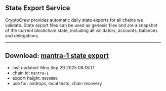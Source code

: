 ## State Export Service
CryptoCrew provides automatic daily state exports for all chains we validate. State export files can be used as genesis files and are a snapshot of the current blockchain state, including all validators, accounts, balances and delegations.

---
**Download: [mantra-1 state export](https://dl-eu2.ccvalidators.com/SERVICE/mantrachain/mantra-1_export_8929889.json)**
---

- last updated: Mon Sep 29 2025 08:18:17
- chain id: `mantra-1`
- export height: `8929889`
- use for: airdrops, local tests, chain recovery
